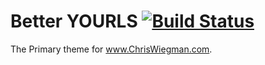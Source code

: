 Better YOURLS [![Build Status](https://travis-ci.org/ChrisWiegman/chriswiegman-theme.svg?branch=develop)](https://travis-ci.org/ChrisWiegman/chriswiegman-theme)
=============

The Primary theme for www.ChrisWiegman.com.